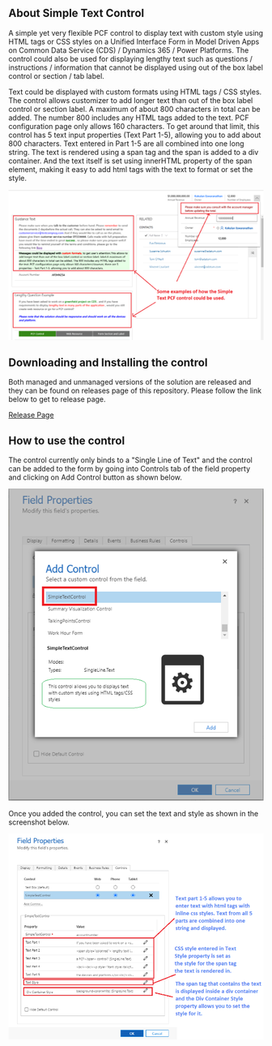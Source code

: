 ## About Simple Text Control
A simple yet very flexible PCF control to display text with custom style using HTML tags or CSS styles on a Unified Interface Form in Model Driven Apps on Common Data Service (CDS) / Dynamics 365 / Power Platforms. The control could also be used for displaying lengthy text such as questions / instructions / information that cannot be displayed using out of the box label control or section / tab label.

Text could be displayed with custom formats using HTML tags / CSS styles. The control allows customizer to add longer text than out of the box label control or section label. A maximum of about 800 characters in total can be added. The number 800 includes any HTML tags added to the text. PCF configuration page only allows 160 characters. To get around that limit, this control has 5 text input properties (Text  Part 1-5), allowing you to add about 800 characters. Text entered in Part 1-5 are all combined into one long string. The text is rendered using a span tag and the span is added to a div container. And the text itself is set using innerHTML property of the span element, making it easy to add html tags with the text to format or set the style.

![Examples Screenhot](https://github.com/Kokulan365/Simple-Text-Control-PCF/blob/master/Documentation/Examples.png)


## Downloading and Installing the control

Both managed and unmanaged versions of the solution are released and they can be found on releases page of this repository. Please follow the link below to get to release page.

[Release Page](https://github.com/Kokulan365/Simple-Text-Control-PCF/releases)


## How to use the control
The control currently only binds to a "Single Line of Text"  and the control can be added to the form by going into Controls tab of the field property and clicking on Add Control button as shown below.

![How To Add](https://github.com/Kokulan365/Simple-Text-Control-PCF/blob/master/Documentation/howtoadd.png)

Once you added the control, you can set the text and style as shown in the screenshot below.

![How To Use](https://github.com/Kokulan365/Simple-Text-Control-PCF/blob/master/Documentation/howtouse.png)

